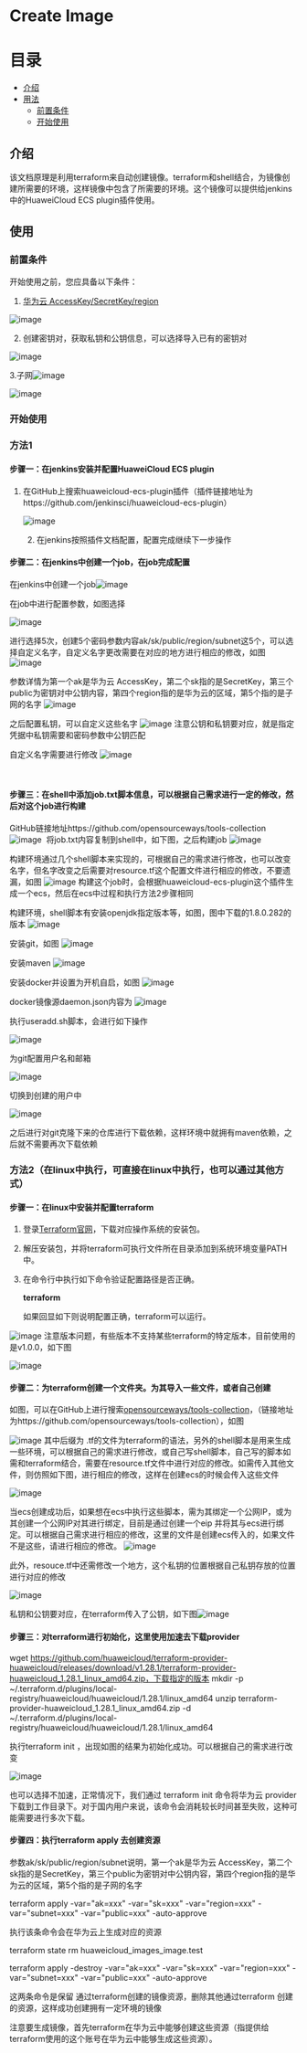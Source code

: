 # Create Image

# 目录

 * [介绍](#introduction)
 * [用法](#usage)
   * [前置条件](#preconditions)
   * [开始使用](#start_use)

## 介绍 <a id ="introduction"/>

该文档原理是利用terraform来自动创建镜像。terraform和shell结合，为镜像创建所需要的环境，这样镜像中包含了所需要的环境。这个镜像可以提供给jenkins中的HuaweiCloud ECS plugin插件使用。



## 使用<a id="usage"/>

### 前置条件 <a id="preconditions"/>

开始使用之前，您应具备以下条件：



1. [华为云 AccessKey/SecretKey/region](https://support.huaweicloud.com/devg-apisign/api-sign-provide-aksk.html)

   
![image](https://user-images.githubusercontent.com/78532744/138047763-b9696541-c37b-46ff-894e-a666cfb21e11.png)

   

2. 创建密钥对，获取私钥和公钥信息，可以选择导入已有的密钥对

![image](https://user-images.githubusercontent.com/78532744/138047805-e3d91d05-4e11-4a3b-bef8-8ccd38faac1c.png)


3.子网![image](https://user-images.githubusercontent.com/78532744/138047849-d1b5817b-5157-4b94-8c73-1ae67e015311.png)


![image](https://user-images.githubusercontent.com/78532744/138047888-39923050-20d3-47ca-b2ec-3f4e1c18d339.png)






### 开始使用 

### 方法1<a id="start_use"/>

#### 步骤一：在jenkins安装并配置HuaweiCloud ECS plugin

1. 在GitHub上搜索huaweicloud-ecs-plugin插件（插件链接地址为https://github.com/jenkinsci/huaweicloud-ecs-plugin）

   ![image](https://user-images.githubusercontent.com/78532744/138047950-f272f306-5943-420a-928c-56b6cd14faa8.png)

   2. 在jenkins按照插件文档配置，配置完成继续下一步操作

#### 步骤二：在jenkins中创建一个job，在job完成配置

在jenkins中创建一个job![image](https://user-images.githubusercontent.com/78532744/138048389-e82978b3-381f-4816-b747-ab0a662e7b99.png)

在job中进行配置参数，如图选择

![image](https://user-images.githubusercontent.com/78532744/138048428-89ea8483-401f-4c52-859f-69d6aa8e46fb.png)


进行选择5次，创建5个密码参数内容ak/sk/public/region/subnet这5个，可以选择自定义名字，自定义名字更改需要在对应的地方进行相应的修改，如图![image](https://user-images.githubusercontent.com/78532744/138048480-c877d164-bcec-45c0-95a1-05675eef7d92.png)

参数详情为第一个ak是华为云 AccessKey，第二个sk指的是SecretKey，第三个public为密钥对中公钥内容，第四个region指的是华为云的区域，第5个指的是子网的名字
![image](https://user-images.githubusercontent.com/78532744/138048545-8a088d0d-fcaa-46ba-a18c-41119623f245.png)

之后配置私钥，可以自定义这些名字
![image](https://user-images.githubusercontent.com/78532744/138048580-88f17443-90e5-463d-ad21-9c77c567805d.png)
注意公钥和私钥要对应，就是指定凭据中私钥需要和密码参数中公钥匹配

自定义名字需要进行修改
![image](https://user-images.githubusercontent.com/78532744/138048656-3a916037-c5cb-4cef-bd9c-a1fb9fa6cc1e.png)

​       

#### 步骤三：在shell中添加job.txt脚本信息，可以根据自己需求进行一定的修改，然后对这个job进行构建

GitHub链接地址https://github.com/opensourceways/tools-collection
![image](https://user-images.githubusercontent.com/78532744/138048791-d4755548-3dec-4c2f-8bc8-f4cad44972e9.png)
​      将job.txt内容复制到shell中，如下图，之后构建job
![image](https://user-images.githubusercontent.com/78532744/138048920-989ac2ed-cdf6-4345-a8b4-93f203b3dfd2.png)

构建环境通过几个shell脚本来实现的，可根据自己的需求进行修改，也可以改变名字，但名字改变之后需要对resource.tf这个配置文件进行相应的修改，不要遗漏，如图
![image](https://user-images.githubusercontent.com/78532744/138049071-d849b052-b8d9-4bed-a8af-4d18fdf985a3.png)
构建这个job时，会根据huaweicloud-ecs-plugin这个插件生成一个ecs，然后在ecs中过程和执行方法2步骤相同

构建环境，shell脚本有安装openjdk指定版本等，如图，图中下载的1.8.0.282的版本
![image](https://user-images.githubusercontent.com/78532744/138049131-5dbef956-19da-47d1-b411-9b80dfedc4ac.png)

安装git，如图
![image](https://user-images.githubusercontent.com/78532744/138049176-dcd1b1c0-a263-4b32-81d5-8d9c746f12bd.png)

安装maven
![image](https://user-images.githubusercontent.com/78532744/138049237-e2db4d8e-4a3c-461f-a7ee-7aeece0d64e2.png)

安装docker并设置为开机自启，如图
![image](https://user-images.githubusercontent.com/78532744/138049274-b4e06666-22a0-4be8-ad6a-f8a712166736.png)

docker镜像源daemon.json内容为
![image](https://user-images.githubusercontent.com/78532744/138049314-cb8b562d-599f-496a-a248-66971d3578b4.png)

执行useradd.sh脚本，会进行如下操作

![image](https://user-images.githubusercontent.com/78532744/138049407-9b2346aa-2fa6-454e-845a-6b8a53f33cf9.png)


为git配置用户名和邮箱

![image](https://user-images.githubusercontent.com/78532744/138049462-430ce3c2-3bf7-44c0-8fbf-3501abd95e40.png)

切换到创建的用户中

![image](https://user-images.githubusercontent.com/78532744/138049526-baa2d1ea-eb11-4a6c-b602-261ef4bb7fe1.png)

之后进行对git克隆下来的仓库进行下载依赖，这样环境中就拥有maven依赖，之后就不需要再次下载依赖



### 方法2（在linux中执行，可直接在linux中执行，也可以通过其他方式）

#### 步骤一：在linux中安装并配置terraform

1. 登录[Terraform官网](https://www.terraform.io/downloads.html)，下载对应操作系统的安装包。

2. 解压安装包，并将terraform可执行文件所在目录添加到系统环境变量PATH中。

3. 在命令行中执行如下命令验证配置路径是否正确。

   

   **terraform**

   如果回显如下则说明配置正确，terraform可以运行。

![image](https://user-images.githubusercontent.com/78532744/138049581-2e614b29-a2e9-478e-9932-c6e30b0c9a9f.png)
注意版本问题，有些版本不支持某些terraform的特定版本，目前使用的是v1.0.0，如下图

![image](https://user-images.githubusercontent.com/78532744/138049611-3394607d-fa05-4c1f-a619-9b5fe5865b90.png)
#### 步骤二：为terraform创建一个文件夹。为其导入一些文件，或者自己创建

如图，可以在GitHub上进行搜索[opensourceways/tools-collection](https://github.com/opensourceways/tools-collection)，（链接地址为https://github.com/opensourceways/tools-collection），如图

![image](https://user-images.githubusercontent.com/78532744/138049643-d7557753-e1a2-4274-9cd8-31983dcab3a8.png)
其中后缀为 .tf的文件为terraform的语法，另外的shell脚本是用来生成一些环境，可以根据自己的需求进行修改，或自己写shell脚本，自己写的脚本如需和terraform结合，需要在resource.tf文件中进行对应的修改。如需传入其他文件，则仿照如下图，进行相应的修改，这样在创建ecs的时候会传入这些文件

![image](https://user-images.githubusercontent.com/78532744/138049707-cc01f9ab-02c2-43d2-8bfd-b2e1398450a5.png)

当ecs创建成功后，如果想在ecs中执行这些脚本，需为其绑定一个公网IP，或为其创建一个公网IP对其进行绑定，目前是通过创建一个eip 并将其与ecs进行绑定。可以根据自己需求进行相应的修改，这里的文件是创建ecs传入的，如果文件不是这些，请进行相应的修改。
![image](https://user-images.githubusercontent.com/78532744/138049804-19094e26-6c21-415a-9c46-3afdc4809071.png)

此外，resouce.tf中还需修改一个地方，这个私钥的位置根据自己私钥存放的位置进行对应的修改

![image](https://user-images.githubusercontent.com/78532744/138049851-4e8b81eb-eaae-47c6-bee1-b8d09e16290f.png)

私钥和公钥要对应，在terraform传入了公钥，如下图![image](https://user-images.githubusercontent.com/78532744/138049901-ba36cda9-1b92-48ff-98d6-36ad0693ac16.png)

####  步骤三：对terraform进行初始化，这里使用加速去下载provider

wget https://github.com/huaweicloud/terraform-provider-huaweicloud/releases/download/v1.28.1/terraform-provider-huaweicloud_1.28.1_linux_amd64.zip，下载指定的版本
mkdir -p ~/.terraform.d/plugins/local-registry/huaweicloud/huaweicloud/1.28.1/linux_amd64
unzip terraform-provider-huaweicloud_1.28.1_linux_amd64.zip -d ~/.terraform.d/plugins/local-registry/huaweicloud/huaweicloud/1.28.1/linux_amd64

执行terraform  init ，出现如图的结果为初始化成功。可以根据自己的需求进行改变

![image](https://user-images.githubusercontent.com/78532744/138049948-cced1761-83a0-49fb-a65b-4b13589f0f36.png)

也可以选择不加速，正常情况下，我们通过 terraform init 命令将华为云 provider下载到工作目录下。对于国内用户来说，该命令会消耗较长时间甚至失败，这种可能需要进行多次下载。



#### 步骤四：执行terraform apply 去创建资源

参数ak/sk/public/region/subnet说明，第一个ak是华为云 AccessKey，第二个sk指的是SecretKey，第三个public为密钥对中公钥内容，第四个region指的是华为云的区域，第5个指的是子网的名字

terraform apply -var="ak=xxx" -var="sk=xxx" -var="region=xxx" -var="subnet=xxx" -var="public=xxx" -auto-approve

执行该条命令会在华为云上生成对应的资源

terraform state rm huaweicloud_images_image.test

terraform apply -destroy -var="ak=xxx" -var="sk=xxx" -var="region=xxx" -var="subnet=xxx" -var="public=xxx" -auto-approve

这两条命令是保留 通过terraform创建的镜像资源，删除其他通过terraform 创建的资源，这样成功创建拥有一定环境的镜像

注意要生成镜像，首先terraform在华为云中能够创建这些资源（指提供给terraform使用的这个账号在华为云中能够生成这些资源）。

